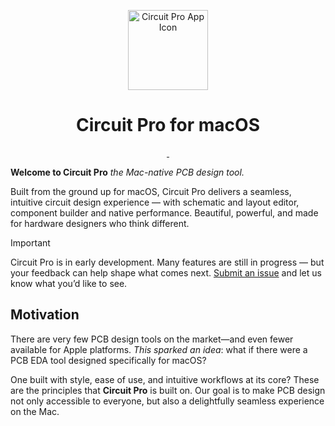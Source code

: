 <p align="center">
  <img width="128" alt="Circuit Pro App Icon" src="https://github.com/user-attachments/assets/7e9c9975-4ed7-4842-b3a1-0bae2e034c37" />
  <h1 align="center">Circuit Pro for macOS</h1>
</p>

<p align="center">
  <a aria-label="Follow Circuit Pro on X" href="https://x.com/CircuitProApp" target="_blank">
    <img alt="" src="https://img.shields.io/badge/Follow_@CircuitProApp-black.svg?style=for-the-badge&logo=X">
  </a>
  <a aria-label="Join the community on Discord" href="https://discord.gg/DS89GgqA8G" target="_blank">
    <img alt="" src="https://img.shields.io/badge/Join%20the%20community-black.svg?style=for-the-badge&logo=Discord">
  </a>
</p>

<p><b>Welcome to Circuit Pro</b> <i>the Mac-native PCB design tool.</i></p>
<p>Built from the ground up for macOS, Circuit Pro delivers a seamless, intuitive circuit design experience — with schematic and layout editor, component builder and native performance. Beautiful, powerful, and made for hardware designers who think different.</p>

> [!IMPORTANT]
> Circuit Pro is in early development. Many features are still in progress — but your feedback can help shape what comes next. [Submit an issue](https://github.com/x33025/Electron/issues) and let us know what you’d like to see.

## Motivation

<p>There are very few PCB design tools on the market—and even fewer available for Apple platforms. <i>This sparked an idea</i>: what if there were a PCB EDA tool designed specifically for macOS?</p>

<p>One built with style, ease of use, and intuitive workflows at its core? These are the principles that <strong>Circuit Pro</strong> is built on. Our goal is to make PCB design not only accessible to everyone, but also a delightfully seamless experience on the Mac.</p>


